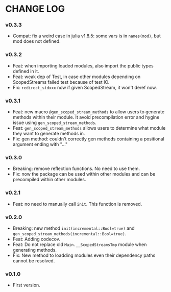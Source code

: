 # CHANGE LOG

### v0.3.3

- Compat: fix a weird case in julia v1.8.5: some vars is in `names(mod)`, but mod does not defined.

### v0.3.2

- Feat: when importing loaded modules, also import the public types defined in it.
- Feat: weak dep of Test, in case other modules depending on ScopedStreams failed test because of test IO.
- Fix: `redirect_stdxxx` now if given ScopedStream, it won't deref now.

### v0.3.1

- Feat: new macro `@gen_scoped_stream_methods` to allow users to generate methods within their module. It avoid precompilation error and hygine issue using `gen_scoped_stream_methods`.
- Feat: `gen_scoped_stream_methods` allows users to determine what module they want to generate methods in.
- Fix: gen method: couldn't correctly gen methods containing a positional argument ending with "..."

### v0.3.0

- Breaking: remove reflection functions. No need to use them.
- Fix: now the package can be used within other modules and can be precompiled within other modules.

### v0.2.1

- Feat: no need to manually call `init`. This function is removed.

### v0.2.0

- Breaking: new method `init(incremental::Bool=true)` and `gen_scoped_stream_methods(incremental::Bool=true)`.
- Feat: Adding codecov.
- Feat: Do not replace old `Main.__ScopedStreamsTmp` module when generating methods.
- Fix: New method to loadding modules even their dependency paths cannot be resolved.

### v0.1.0

- First version.
